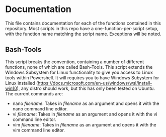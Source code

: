 # Documentation

This file contains documentation for each of the functions contained in this repository. Most scripts in this repo have a one-function-per-script setup, with the function name matching the script name. Exceptions will be noted. 

## Bash-Tools

This script breaks the convention, containing a number of different functions, none of which are called Bash-Tools. This script extends the Windows Subsystem for Linux functionality to give you access to Linux tools within Powershell. It will requires you to have Windows Subystem for Linux installed (https://docs.microsoft.com/en-us/windows/wsl/install-win10), any distro should work, but this has only been tested on Ubuntu. The current commands are:
* nano *filename*: Takes in *filename* as an argument and opens it with the nano command line editor.
* vi *filename*: Takes in *filename* as an argument and opens it with the vi command line editor.
* vim *filename*: Takes in *filename* as an argument and opens it with the vim command line editor.

